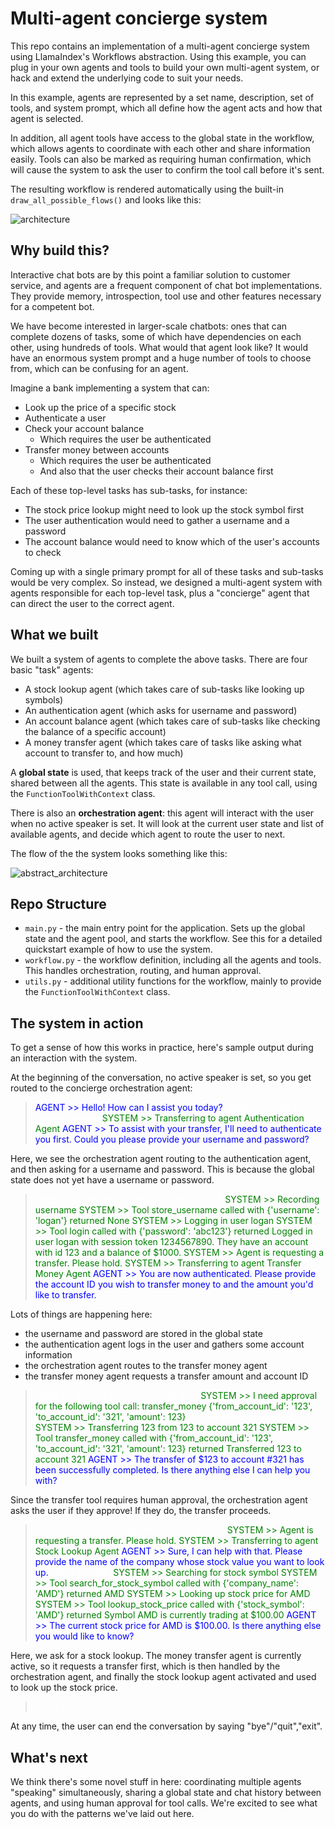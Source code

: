 # Multi-agent concierge system

This repo contains an implementation of a multi-agent concierge system using LlamaIndex's Workflows abstraction. Using this example, you can plug in your own agents and tools to build your own multi-agent system, or hack and extend the underlying code to suit your needs.

In this example, agents are represented by a set name, description, set of tools, and system prompt, which all define how the agent acts and how that agent is selected.

In addition, all agent tools have access to the global state in the workflow, which allows agents to coordinate with each other and share information easily. Tools can also be marked as requiring human confirmation, which will cause the system to ask the user to confirm the tool call before it's sent.

The resulting workflow is rendered automatically using the built-in `draw_all_possible_flows()` and looks like this:

![architecture](./workflow.png)

## Why build this?

Interactive chat bots are by this point a familiar solution to customer service, and agents are a frequent component of chat bot implementations. They provide memory, introspection, tool use and other features necessary for a competent bot.

We have become interested in larger-scale chatbots: ones that can complete dozens of tasks, some of which have dependencies on each other, using hundreds of tools. What would that agent look like? It would have an enormous system prompt and a huge number of tools to choose from, which can be confusing for an agent.

Imagine a bank implementing a system that can:
* Look up the price of a specific stock
* Authenticate a user
* Check your account balance
    * Which requires the user be authenticated
* Transfer money between accounts
    * Which requires the user be authenticated
    * And also that the user checks their account balance first

Each of these top-level tasks has sub-tasks, for instance:
* The stock price lookup might need to look up the stock symbol first
* The user authentication would need to gather a username and a password
* The account balance would need to know which of the user's accounts to check

Coming up with a single primary prompt for all of these tasks and sub-tasks would be very complex. So instead, we designed a multi-agent system with agents responsible for each top-level task, plus a "concierge" agent that can direct the user to the correct agent.

## What we built

We built a system of agents to complete the above tasks. There are four basic "task" agents:
* A stock lookup agent (which takes care of sub-tasks like looking up symbols)
* An authentication agent (which asks for username and password)
* An account balance agent (which takes care of sub-tasks like checking the balance of a specific account)
* A money transfer agent (which takes care of tasks like asking what account to transfer to, and how much)

A **global state** is used, that keeps track of the user and their current state, shared between all the agents. This state is available in any tool call, using the `FunctionToolWithContext` class.

There is also an **orchestration agent**: this agent will interact with the user when no active speaker is set. It will look at the current user state and list of available agents, and decide which agent to route the user to next.

The flow of the the system looks something like this:

![abstract_architecture](./architecture.png)

## Repo Structure

- `main.py` - the main entry point for the application. Sets up the global state and the agent pool, and starts the workflow. See this for a detailed quickstart example of how to use the system.
- `workflow.py` - the workflow definition, including all the agents and tools. This handles orchestration, routing, and human approval.
- `utils.py` - additional utility functions for the workflow, mainly to provide the `FunctionToolWithContext` class.

## The system in action

To get a sense of how this works in practice, here's sample output during an interaction with the system.

At the beginning of the conversation, no active speaker is set, so you get routed to the concierge orchestration agent:

<blockquote>
<span style="color:blue">AGENT >>  Hello! How can I assist you today?</span>
<span style="color:white">USER >> I'd like to make a transfer</span>
<span style="color:green">SYSTEM >>  Transferring to agent Authentication Agent</span>
<span style="color:blue">AGENT >>  To assist with your transfer, I'll need to authenticate you first. Could you please provide your username and password?</span>
</blockquote>

Here, we see the orchestration agent routing to the authentication agent, and then asking for a username and password. This is because the global state does not yet have a username or password.

<blockquote>
<span style="color:white">USER >> username=logan password=abc123</span>
<span style="color:green">SYSTEM >>  Recording username</span>
<span style="color:green">SYSTEM >>  Tool store_username called with {'username': 'logan'} returned None</span>
<span style="color:green">SYSTEM >>  Logging in user logan</span>
<span style="color:green">SYSTEM >>  Tool login called with {'password': 'abc123'} returned Logged in user logan with session token 1234567890. They have an account with id 123 and a balance of $1000.</span>
<span style="color:green">SYSTEM >>  Agent is requesting a transfer. Please hold.</span>
<span style="color:green">SYSTEM >>  Transferring to agent Transfer Money Agent</span>
<span style="color:blue">AGENT >>  You are now authenticated. Please provide the account ID you wish to transfer money to and the amount you'd like to transfer.</span>
</blockquote>

Lots of things are happening here:
- the username and password are stored in the global state
- the authentication agent logs in the user and gathers some account information
- the orchestration agent routes to the transfer money agent
- the transfer money agent requests a transfer amount and account ID

<blockquote>
<span style="color:white">USER >> transfer $123 to account #321</span>
<span style="color:green">SYSTEM >> I need approval for the following tool call:</span>
<span style="color:green">transfer_money</span>
<span style="color:green">{'from_account_id': '123', 'to_account_id': '321', 'amount': 123}</span>
<span style="color:white">Do you approve? (y/n): y</span>
<span style="color:green">SYSTEM >>  Transferring 123 from 123 to account 321</span>
<span style="color:green">SYSTEM >>  Tool transfer_money called with {'from_account_id': '123', 'to_account_id': '321', 'amount': 123} returned Transferred 123 to account 321</span>
<span style="color:blue">AGENT >>  The transfer of $123 to account #321 has been successfully completed. Is there anything else I can help you with?</span>
</blockquote>

Since the transfer tool requires human approval, the orchestration agent asks the user if they approve! If they do, the transfer proceeds.

<blockquote>
<span style="color:white">USER >> I need to lookup the value of a stock</span>
<span style="color:green">SYSTEM >>  Agent is requesting a transfer. Please hold.</span>
<span style="color:green">SYSTEM >>  Transferring to agent Stock Lookup Agent</span>
<span style="color:blue">AGENT >>  Sure, I can help with that. Please provide the name of the company whose stock value you want to look up.</span>
<span style="color:white">USER >> AMD</span>
<span style="color:green">SYSTEM >>  Searching for stock symbol</span>
<span style="color:green">SYSTEM >>  Tool search_for_stock_symbol called with {'company_name': 'AMD'} returned AMD</span>
<span style="color:green">SYSTEM >>  Looking up stock price for AMD</span>
<span style="color:green">SYSTEM >>  Tool lookup_stock_price called with {'stock_symbol': 'AMD'} returned Symbol AMD is currently trading at $100.00</span>
<span style="color:blue">AGENT >>  The current stock price for AMD is $100.00. Is there anything else you would like to know?</span>
</blockquote>

Here, we ask for a stock lookup. The money transfer agent is currently active, so it requests a transfer first, which is then handled by the orchestration agent, and finally the stock lookup agent activated and used to look up the stock price.

<blockquote>
<span style="color:white">USER >> bye</span>
</blockquote>

At any time, the user can end the conversation by saying "bye"/"quit","exit".

## What's next

We think there's some novel stuff in here: coordinating multiple agents "speaking" simultaneously, sharing a global state and chat history between agents, and using human approval for tool calls. We're excited to see what you do with the patterns we've laid out here.
